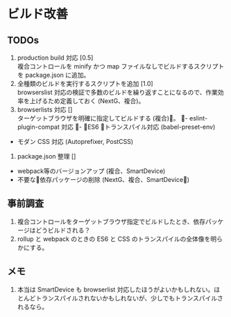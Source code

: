 # ビルド改善

## TODOs

1. production build 対応 [0.5]  
  複合コントロールを minify かつ map ファイルなしでビルドするスクリプトを package.json に追加。
1. 全種類のビルドを実行するスクリプトを追加  [1.0]  
  browserslist 対応の検証で多数のビルドを繰り返すことになるので、作業効率を上げるため定義しておく (NextG、複合)。
1. browserlists 対応 []  
  ターゲットブラウザを明確に指定してビルドする (複合)。
  - eslint-plugin-compat 対応
  - ES6 トランスパイル対応 (babel-preset-env)
  - モダン CSS 対応 (Autoprefixer, PostCSS)
1. package.json 整理 []  
  - webpack等のバージョンアップ (複合、SmartDevice)
  - 不要な依存パッケージの削除 (NextG、複合、SmartDevice)

## 事前調査
1. 複合コントロールをターゲットブラウザ指定でビルドしたとき、依存パッケージはどうビルドされる？
1. rollup と webpack のときの ES6 と CSS のトランスパイルの全体像を明らかにする。

## メモ
1. 本当は SmartDevice も browserlist 対応したほうがよいかもしれない。ほとんどトランスパイルされないかもしれないが、少しでもトランスパイルされるなら。
